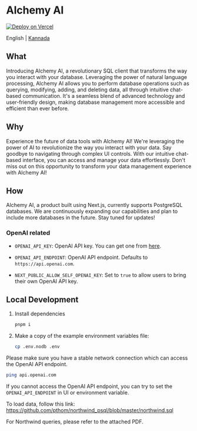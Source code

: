 
# Alchemy AI

[![Deploy on Vercel](https://img.shields.io/badge/deploy%20on-Vercel-brightgreen.svg?style=for-the-badge&logo=vercel)](https://vercel.com/new/clone?repository-url=https%3A%2F%2Fgithub.com%2Falchemy-ai%2Falchemy-ai&env=OPENAI_API_KEY)

English | [Kannada](README.kn.md)
</div>

## What

Introducing Alchemy AI, a revolutionary SQL client that transforms the way you interact with your database. Leveraging the power of natural language processing, Alchemy AI allows you to perform database operations such as querying, modifying, adding, and deleting data, all through intuitive chat-based communication. It's a seamless blend of advanced technology and user-friendly design, making database management more accessible and efficient than ever before.

## Why

Experience the future of data tools with Alchemy AI! We're leveraging the power of AI to revolutionize the way you interact with your data. Say goodbye to navigating through complex UI controls. With our intuitive chat-based interface, you can access and manage your data effortlessly. Don't miss out on this opportunity to transform your data management experience with Alchemy AI!

## How

Alchemy AI, a product built using Next.js, currently supports PostgreSQL databases. We are continuously expanding our capabilities and plan to include more databases in the future. Stay tuned for updates!

### OpenAI related

- `OPENAI_API_KEY`: OpenAI API key. You can get one from [here](https://platform.openai.com/api-keys).

- `OPENAI_API_ENDPOINT`: OpenAI API endpoint. Defaults to `https://api.openai.com`.

- `NEXT_PUBLIC_ALLOW_SELF_OPENAI_KEY`: Set to `true` to allow users to bring their own OpenAI API key.

## Local Development

1. Install dependencies

   ```bash
   pnpm i
   ```

2. Make a copy of the example environment variables file:

   ```bash
   cp .env.nodb .env
   ```

Please make sure you have a stable network connection which can access the OpenAI API endpoint.

```bash
ping api.openai.com
```

If you cannot access the OpenAI API endpoint, you can try to set the `OPENAI_API_ENDPOINT` in UI or environment variable.

To load data, follow this link: <https://github.com/pthom/northwind_psql/blob/master/northwind.sql>

For Northwind queries, please refer to the attached PDF.
